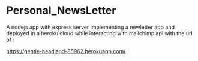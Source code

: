 # Personal_NewsLetter
A nodejs app with express server implementing a newletter app and deployed in a heroku cloud while interacting with mailchimp api with the url of :

https://gentle-headland-85962.herokuapp.com/
